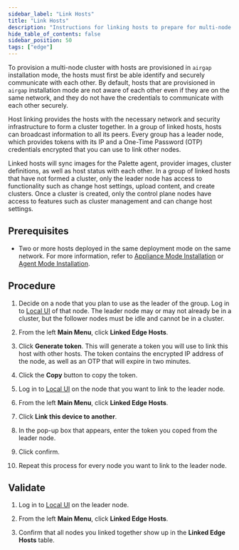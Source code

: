 ```yaml
---
sidebar_label: "Link Hosts"
title: "Link Hosts"
description: "Instructions for linking hosts to prepare for multi-node cluster creation."
hide_table_of_contents: false
sidebar_position: 50
tags: ["edge"]
---
```


To provision a multi-node cluster with hosts are provisioned in `airgap` installation mode, the hosts must first be able
identify and securely communicate with each other. By default, hosts that are provisioned in `airgap` installation mode
are not aware of each other even if they are on the same network, and they do not have the credentials to communicate
with each other securely.

Host linking provides the hosts with the necessary network and security infrastructure to form a cluster together. In a
group of linked hosts, hosts can broadcast information to all its peers. Every group has a leader node, which provides
tokens with its IP and a One-Time Password (OTP) credentials encrypted that you can use to link other nodes.

Linked hosts will sync images for the Palette agent, provider images, cluster definitions, as well as host status with
each other. In a group of linked hosts that have not formed a cluster, only the leader node has access to functionality
such as change host settings, upload content, and create clusters. Once a cluster is created, only the control plane
nodes have access to features such as cluster management and can change host settings.

## Prerequisites

- Two or more hosts deployed in the same deployment mode on the same network. For more information, refer to
  [Appliance Mode Installation](../../site-deployment/stage.md) or
  [Agent Mode Installation](../../../../deployment-modes/agent-mode/install-agent-host.md).

## Procedure

1. Decide on a node that you plan to use as the leader of the group. Log in to
   [Local UI](../host-management/access-console.md) of that node. The leader node may or may not already be in a
   cluster, but the follower nodes must be idle and cannot be in a cluster.

2. From the left **Main Menu**, click **Linked Edge Hosts**.

3. Click **Generate token**. This will generate a token you will use to link this host with other hosts. The token
   contains the encrypted IP address of the node, as well as an OTP that will expire in two minutes.

4. Click the **Copy** button to copy the token.

5. Log in to [Local UI](../host-management/access-console.md) on the node that you want to link to the leader node.

6. From the left **Main Menu**, click **Linked Edge Hosts**.

7. Click **Link this device to another**.

8. In the pop-up box that appears, enter the token you coped from the leader node.

9. Click confirm.

10. Repeat this process for every node you want to link to the leader node.

## Validate

1. Log in to [Local UI](../host-management/access-console.md) on the leader node.

2. From the left **Main Menu**, click **Linked Edge Hosts**.

3. Confirm that all nodes you linked together show up in the **Linked Edge Hosts** table.
